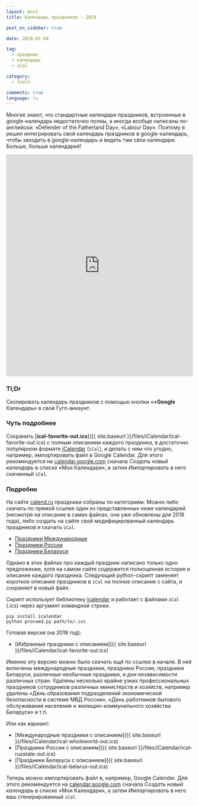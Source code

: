 ```yaml
---
layout: post
title: Календарь праздников - 2018

post_on_sidebar: true

date: 2018-01-04

tag:
  - праздник
  - календарь
  - iCal

category:
  - tools

comments: true
language: ru
---
```


Многие знают, что стандартные календари праздников, встроенные в google-календарь недостаточно полны, а иногда вообще написаны по-английски: 
«Defender of the Fatherland Day», «Labour Day».
Поэтому я решил интегрировать свой календарь праздников в google-календарь, чтобы заходить в google-календарь и видеть там свои календари. Больше, больше календарей!<!--more-->


<iframe src="https://calendar.google.com/calendar/embed?showPrint=0&amp;showTabs=0&amp;showCalendars=0&amp;showTz=0&amp;
height=600&amp;wkst=2&amp;hl=ru&amp;bgcolor=%23FFFFFF&amp;src=hdh21o7s9es22fhg4i1irgl8hc%40group.calendar.google.com&amp;
color=%23333333&amp;ctz=Europe%2FMoscow" style="border-width:0" width="100%" height="600" frameborder="0" scrolling="no"></iframe>

### Tl;Dr

 Cкопировать календарь праздников с помощью кнопки «**+Google** Календарь» в свой Гугл-аккаунт.

### Чуть подробнее
Сохранить [**ical-favorite-out.ics**]({{ site.baseurl }}/files/iCalendar/ical-favorite-out.ics) с полным описанием каждого праздника, в достаточно популярном формате [iCalendar](https://en.wikipedia.org/wiki/ICalendar) (`iCal`), и делать с ним что угодно, например, импортировать файл в Google Calendar.
Для этого рекомендуется на [calendar.google.com](https://calendar.google.com/) сначала *Cоздать новый календарь* в списке «Мои Календари»,
а затем *Импортировать* в него скачанный `iCal`.

### Подробно

На сайте [calend.ru](http://calend.ru) праздники собраны по категориям.
Можно либо скачать по прямой ссылке один из представленных ниже календарей (несмотря на описание в самих файлах, они уже обновлены для 2018 года), либо создать на сайте свой модифицированный календарь праздников и скачать `iCal`.

 - [Праздники Международные](http://www.calend.ru/ical/ical-wholeworld.ics)
 - [Праздники России](http://www.calend.ru/ical/ical-russtate.ics)
 - [Праздники Беларуси](http://www.calend.ru/ical/ical-belorus.ics)

Однако в этих файлах про каждый праздник написано только одно предложение, хотя
на самом сайте содержится полноценная история и описание каждого праздника.
Следующий python-скрипт заменяет короткое описание праздников в `iCal` на полное описание с сайта, и сохраняет в новый файл.

Скрипт использует библиотеку [icalendar](http://pypi.python.org/pypi/icalendar) и работает с файлами `iCal` (.ics) через аргумент командной строки.
```
pip install icalendar
python proceed.py path/to/.ics
```

<script src="https://gist.github.com/yalov/055e636e6bfc35c7d7b096aa8aa26c0d.js"></script>

Готовая версия (на 2018 год):

 - [Избранные праздники с описанием]({{ site.baseurl }}/files/iCalendar/ical-favorite-out.ics)

Именно эту версию можно было скачать ещё по ссылке в начале. В неё включены международные праздники, праздники России, праздники Беларуси, 
различные необычные праздники, и дни независимости различных стран. 
Удалены несколько крайне узких профессиональных праздников сотрудников различных министерств и хозяйств, например удалены 
«День образования подразделений экономической безопасности в системе МВД России»,
«День работников бытового обслуживания населения и жилищно-коммунального хозяйства Беларуси» и т.п.


 Или как вариант:
 * [Международные праздники с описанием]({{ site.baseurl }}/files/iCalendar/ical-wholeworld-out.ics)
 * [Праздники России с описанием]({{ site.baseurl }}/files/iCalendar/ical-russtate-out.ics)
 * [Праздники Беларуси с описанием]({{ site.baseurl }}/files/iCalendar/ical-belarus-out.ics)


Теперь можно импортировать файл в, например, Google Calendar.
Для этого рекомендуется на [calendar.google.com](https://calendar.google.com/) сначала *Cоздать новый календарь* в списке «Мои Календари»,
а затем *Импортировать* в него ваш сгенерированный `iCal`.
